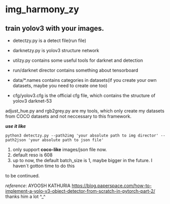 # img_harmony_zy
## train yolov3 with your images.

+ detectzy.py is a detect file(run file)

+ darknetzy.py is yolov3 structure network

+ utilzy.py contains some useful tools for darknet and detection

+ run/darknet director contains something about tensorboard

+ data/*.names contains categories in datasets(if you create your own datasets, maybe you need to create one too)

+ cfg/yolov3.cfg is the official cfg file, which contains the structure of yolov3 darknet-53

adjust_hue.py and rgb2grey.py are my tools, which only create my datasets from COCO datasets and not neccessary to this framework.

***use it like***

```python3 detectzy.py --path2img 'your absolute path to img director' --path2json 'your absolute path to json file'```

1. only support **coco-like** images/json file now.
2. default reso is 608
3. up to now, the default batch_size is 1, maybe bigger in the future. I haven`t gotton time to do this

to be continued.

*reference*:
AYOOSH KATHURIA
https://blog.paperspace.com/how-to-implement-a-yolo-v3-object-detector-from-scratch-in-pytorch-part-2/
thanks him a lot ^_^